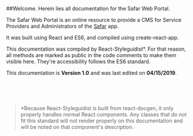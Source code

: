##Welcome. Herein lies all documentation for the Safar Web Portal.

The Safar Web Portal is an online resource to provide a CMS for Service Providers and Administrators of the [Safar](https://safarapp.org) app.

It was built using React and ES6, and compiled using create-react-app.

This documentation was compiled by React-Styleguidist\*. For that reason, all methods are marked as public in the code comments to make them visible here. They're accessibility follows the ES6 standard.

This documentation is **Version 1.0** and was last edited on **04/15/2019**.

<br><br><br>

> \*Because React-Styleguidist is built from react-docgen, it only properly handles normal React components. Any classes that do not fit this standard will not render properly on this documentation and will be noted on that component's description.
